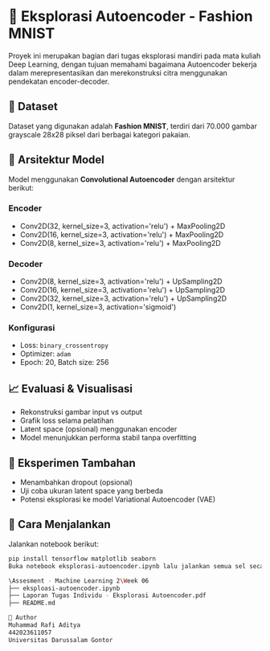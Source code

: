 # 🎨 Eksplorasi Autoencoder - Fashion MNIST

Proyek ini merupakan bagian dari tugas eksplorasi mandiri pada mata kuliah Deep Learning, dengan tujuan memahami bagaimana Autoencoder bekerja dalam merepresentasikan dan merekonstruksi citra menggunakan pendekatan encoder-decoder.

## 📂 Dataset

Dataset yang digunakan adalah **Fashion MNIST**, terdiri dari 70.000 gambar grayscale 28x28 piksel dari berbagai kategori pakaian.

## 🧠 Arsitektur Model

Model menggunakan **Convolutional Autoencoder** dengan arsitektur berikut:

### Encoder

- Conv2D(32, kernel_size=3, activation='relu') + MaxPooling2D
- Conv2D(16, kernel_size=3, activation='relu') + MaxPooling2D
- Conv2D(8, kernel_size=3, activation='relu') + MaxPooling2D

### Decoder

- Conv2D(8, kernel_size=3, activation='relu') + UpSampling2D
- Conv2D(16, kernel_size=3, activation='relu') + UpSampling2D
- Conv2D(32, kernel_size=3, activation='relu') + UpSampling2D
- Conv2D(1, kernel_size=3, activation='sigmoid')

### Konfigurasi

- Loss: `binary_crossentropy`
- Optimizer: `adam`
- Epoch: 20, Batch size: 256

## 📈 Evaluasi & Visualisasi

- Rekonstruksi gambar input vs output
- Grafik loss selama pelatihan
- Latent space (opsional) menggunakan encoder
- Model menunjukkan performa stabil tanpa overfitting

## 🧪 Eksperimen Tambahan

- Menambahkan dropout (opsional)
- Uji coba ukuran latent space yang berbeda
- Potensi eksplorasi ke model Variational Autoencoder (VAE)

## 📌 Cara Menjalankan

Jalankan notebook berikut:

```bash
pip install tensorflow matplotlib seaborn
Buka notebook eksplorasi-autoencoder.ipynb lalu jalankan semua sel secara berurutan.

\Assesment - Machine Learning 2\Week 06
├── eksploasi-autoencoder.ipynb
├── Laporan Tugas Individu - Eksplorasi Autoencoder.pdf
├── README.md

👤 Author
Muhammad Rafi Aditya
442023611057
Universitas Darussalam Gontor
```
